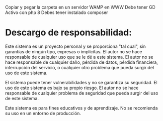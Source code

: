 Copiar y pegar la carpeta en un servidor WAMP en WWW
Debe tener GD Activo con php 8
Debes tener instalado composer

# Descargo de responsabilidad:

Este sistema es un proyecto personal y se proporciona "tal cual", sin garantías de ningún tipo, expresas o implícitas. El autor no se hace responsable de cualquier uso que se le dé a este sistema. El autor no se hace responsable de cualquier daño, pérdida de datos, pérdida financiera, interrupción del servicio, o cualquier otro problema que pueda surgir del uso de este sistema.

El sistema puede tener vulnerabilidades y no se garantiza su seguridad. El uso de este sistema es bajo su propio riesgo. El autor no se hace responsable de cualquier problema de seguridad que pueda surgir del uso de este sistema.

Este sistema es para fines educativos y de aprendizaje. No se recomienda su uso en un entorno de producción.
